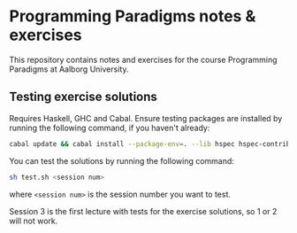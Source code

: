 # Programming Paradigms notes & exercises
This repository contains notes and exercises for the course Programming Paradigms at Aalborg University.

## Testing exercise solutions
Requires Haskell, GHC and Cabal.
Ensure testing packages are installed by running the following command, if you haven't already:
```bash
cabal update && cabal install --package-env=. --lib hspec hspec-contrib QuickCheck HUnit
```

You can test the solutions by running the following command:
```bash
sh test.sh <session num>
```
where `<session num>` is the session number you want to test.

Session 3 is the first lecture with tests for the exercise solutions, so 1 or 2 will not work.